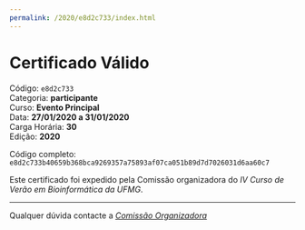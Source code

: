 ```yaml
---
permalink: /2020/e8d2c733/index.html
---
```


# Certificado Válido

Código: `e8d2c733`<br>
Categoria: **participante**<br>
Curso: **Evento Principal**<br>
Data: **27/01/2020 a 31/01/2020**<br>
Carga Horária: **30**<br>
Edição: **2020**<br>


Código completo: `e8d2c733b40659b368bca9269357a75893af07ca051b89d7d7026031d6aa60c7`


Este certificado foi expedido pela Comissão organizadora do *IV Curso de Verão em Bioinformática da UFMG*.

----

Qualquer dúvida contacte a [_Comissão Organizadora_](<mailto:cursobioinfoufmg@gmail.com$subject=[Certificados]>)

